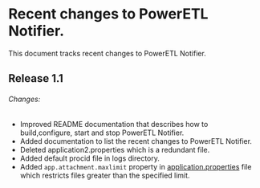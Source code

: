 # Recent changes to PowerETL Notifier.

This document tracks recent changes to PowerETL Notifier.

## Release 1.1

###### Changes:
* Improved README documentation that describes how to build,configure, start and stop PowerETL Notifier.
* Added documentation to list the recent changes to PowerETL Notifier.
* Deleted application2.properties which is a redundant file.
* Added default procid file in logs directory. 
* Added `app.attachment.maxlimit` property in [application.properties](src/main/resources/application.properties) file which restricts files greater than the specified limit.